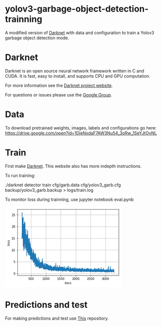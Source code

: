 # yolov3-garbage-object-detection-trainning

A modified version of [Darknet](http://pjreddie.com/darknet) with data and configuration to train a Yolov3 garbage object detection mode.

# Darknet #
Darknet is an open source neural network framework written in C and CUDA. It is fast, easy to install, and supports CPU and GPU computation.

For more information see the [Darknet project website](http://pjreddie.com/darknet).

For questions or issues please use the [Google Group](https://groups.google.com/forum/#!forum/darknet).

# Data

To download pretrained weights, images, labels and configurations go here:
https://drive.google.com/open?id=1DjeNxdaF7AW3Nu54_3oRw_1SeYJtOvNL

# Train

First make [Darknet](https://pjreddie.com/darknet/yolo/).  This website also has more indepth instructions.

To run training:

./darknet detector train cfg/garb.data cfg/yolov3_garb.cfg backup/yolov3_garb.backup > logs/train.log

To monitor loss during trainning, use jupyter notebook eval.pynb

![Training loss](/data/loss.png)

# Predictions and test

For making predictions and test use [This](https://github.com/maartensukel/yolov3-pytorch-garbage-detection) repository.
